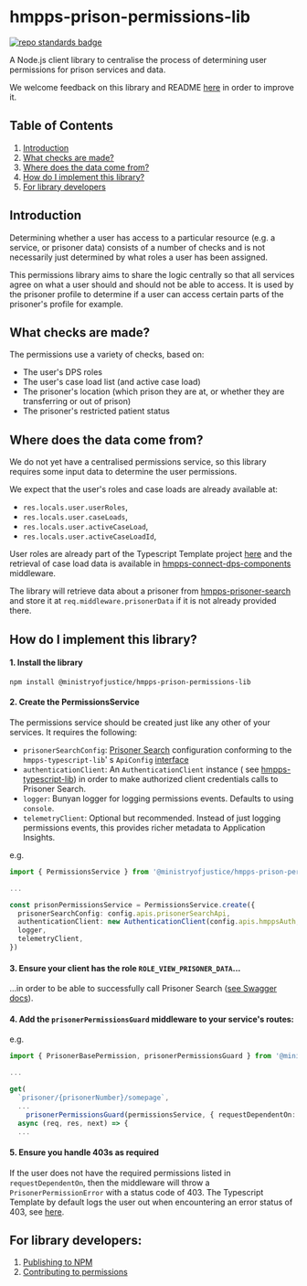 # hmpps-prison-permissions-lib

[![repo standards badge](https://img.shields.io/badge/endpoint.svg?&style=flat&logo=github&url=https%3A%2F%2Foperations-engineering-reports.cloud-platform.service.justice.gov.uk%2Fapi%2Fv1%2Fcompliant_public_repositories%2Fhmpps-prison-permissions-lib)](https://operations-engineering-reports.cloud-platform.service.justice.gov.uk/public-report/hmpps-prison-permissions-lib "Link to report")

A Node.js client library to centralise the process of determining user permissions for prison services and data.

We welcome feedback on this library and README [here](https://moj.enterprise.slack.com/archives/C04JFG3QJE6)
in order to improve it.

## Table of Contents

1. [Introduction](#introduction)
2. [What checks are made?](#what-checks-are-made)
3. [Where does the data come from?](#where-does-the-data-come-from)
4. [How do I implement this library?](#how-do-i-implement-this-library)
5. [For library developers](#for-library-developers)

## Introduction

Determining whether a user has access to a particular resource (e.g. a service, or prisoner data) consists of a
number of checks and is not necessarily just determined by what roles a user has been assigned.

This permissions library aims to share the logic centrally so that all services agree on what a user should and
should not be able to access. It is used by the prisoner profile to determine if a user can access certain parts
of the prisoner's profile for example.

## What checks are made?

The permissions use a variety of checks, based on:

* The user's DPS roles
* The user's case load list (and active case load)
* The prisoner's location (which prison they are at, or whether they are transferring or out of prison)
* The prisoner's restricted patient status

## Where does the data come from?

We do not yet have a centralised permissions service, so this library requires some input data to determine
the user permissions.

We expect that the user's roles and case loads are already available at:

* `res.locals.user.userRoles`,
* `res.locals.user.caseLoads`,
* `res.locals.user.activeCaseLoad`,
* `res.locals.user.activeCaseLoadId`,

User roles are already part of the Typescript Template
project [here](https://github.com/ministryofjustice/hmpps-template-typescript/blob/main/server/middleware/setUpCurrentUser.ts#L26)
and the retrieval of case load data is available
in [hmpps-connect-dps-components](https://github.com/ministryofjustice/hmpps-connect-dps-components?tab=readme-ov-file#populating-reslocalsuser-with-the-shared-case-load-data)
middleware.

The library will retrieve data about a prisoner
from [hmpps-prisoner-search](https://github.com/ministryofjustice/hmpps-prisoner-search)
and store it at `req.middleware.prisonerData` if it is not already provided there.

## How do I implement this library?

#### 1. Install the library

```shell
npm install @ministryofjustice/hmpps-prison-permissions-lib
```

#### 2. Create the PermissionsService

The permissions service should be created just like any other of your services. It requires the following:

* `prisonerSearchConfig`: [Prisoner Search](https://github.com/ministryofjustice/hmpps-prisoner-search) configuration
  conforming to the `hmpps-typescript-lib`'
  s `ApiConfig` [interface](https://github.com/ministryofjustice/hmpps-typescript-lib/blob/main/packages/rest-client/src/main/types/ApiConfig.ts)
* `authenticationClient`: An `AuthenticationClient` instance (
  see [hmpps-typescript-lib](https://github.com/ministryofjustice/hmpps-typescript-lib/blob/main/packages/auth-clients/src/main/AuthenticationClient.ts))
  in order to make authorized client credentials calls to Prisoner Search.
* `logger`: Bunyan logger for logging permissions events. Defaults to using `console`.
* `telemetryClient`: Optional but recommended. Instead of just logging permissions events, this provides richer metadata
  to Application Insights.

e.g.

```typescript
import { PermissionsService } from '@ministryofjustice/hmpps-prison-permissions-lib'

...

const prisonPermissionsService = PermissionsService.create({
  prisonerSearchConfig: config.apis.prisonerSearchApi,
  authenticationClient: new AuthenticationClient(config.apis.hmppsAuth, logger, tokenStore),
  logger,
  telemetryClient,
})
```

#### 3. Ensure your client has the role `ROLE_VIEW_PRISONER_DATA`...

...in order to be able to successfully call Prisoner
Search ([see Swagger docs](https://prisoner-search-dev.prison.service.justice.gov.uk/swagger-ui/index.html)).

#### 4. Add the `prisonerPermissionsGuard` middleware to your service's routes:

e.g.

```typescript
import { PrisonerBasePermission, prisonerPermissionsGuard } from '@ministryofjustice/hmpps-prison-permissions-lib'

...

get(
  `prisoner/{prisonerNumber}/somepage`,
  ...
    prisonerPermissionsGuard(permissionsService, { requestDependentOn: [PrisonerBasePermission.read] }),
  async (req, res, next) => {
  ...
```

#### 5. Ensure you handle 403s as required

If the user does not have the required permissions listed in `requestDependentOn`, then the middleware will
throw a `PrisonerPermissionError` with a status code of 403. The Typescript Template by default logs the user
out when encountering an error status of 403,
see [here](https://github.com/ministryofjustice/hmpps-template-typescript/blob/main/server/errorHandler.ts#L9).

## For library developers:

1. [Publishing to NPM](readme/publishing.md)
2. [Contributing to permissions](readme/contributing.md)
